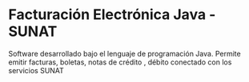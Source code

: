 # Facturación Electrónica Java - SUNAT

Software desarrollado bajo el lenguaje de programación Java.
Permite emitir facturas, boletas, notas de crédito , débito conectado con los servicios SUNAT
